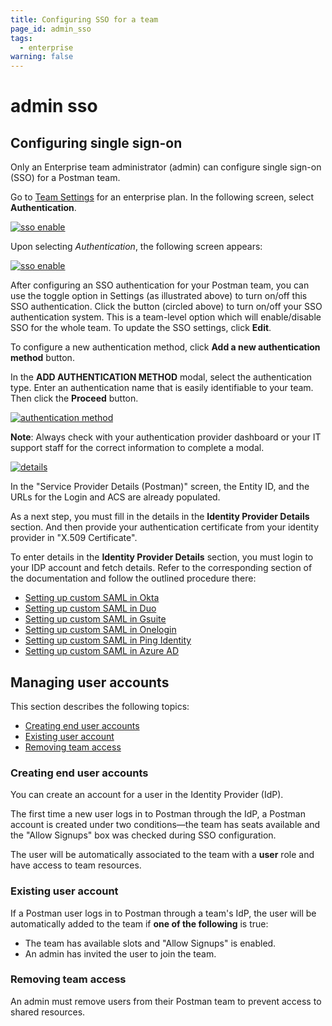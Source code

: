 ```yaml
---
title: Configuring SSO for a team
page_id: admin_sso
tags:
  - enterprise
warning: false
---
```


# admin sso

## Configuring single sign-on

Only an Enterprise team administrator \(admin\) can configure single sign-on \(SSO\) for a Postman team.

Go to [Team Settings](https://app.getpostman.com/dashboard/teams/edit) for an enterprise plan. In the following screen, select **Authentication**.

[![sso enable](https://s3.amazonaws.com/postman-static-getpostman-com/postman-docs/SSO_Auth1.png)](https://s3.amazonaws.com/postman-static-getpostman-com/postman-docs/SSO_AdminEnable1.png)

Upon selecting _Authentication_, the following screen appears:

[![sso enable](https://s3.amazonaws.com/postman-static-getpostman-com/postman-docs/SSO_AdminEnable1.png)](https://s3.amazonaws.com/postman-static-getpostman-com/postman-docs/SSO_AdminEnable1.png)

After configuring an SSO authentication for your Postman team, you can use the toggle option in Settings \(as illustrated above\) to turn on/off this SSO authentication. Click the button \(circled above\) to turn on/off your SSO authentication system. This is a team-level option which will enable/disable SSO for the whole team. To update the SSO settings, click **Edit**.

To configure a new authentication method, click **Add a new authentication method** button.

In the **ADD AUTHENTICATION METHOD** modal, select the authentication type. Enter an authentication name that is easily identifiable to your team. Then click the **Proceed** button.

[![authentication method](https://s3.amazonaws.com/postman-static-getpostman-com/postman-docs/ENT-add-authentication-method-2.png)](https://s3.amazonaws.com/postman-static-getpostman-com/postman-docs/ENT-add-authentication-method-2.png)

**Note**: Always check with your authentication provider dashboard or your IT support staff for the correct information to complete a modal.

[![details](https://s3.amazonaws.com/postman-static-getpostman-com/postman-docs/Okta-IDP-Details1a.png)](https://s3.amazonaws.com/postman-static-getpostman-com/postman-docs/Okta1a-IDP-Details.png)

In the "Service Provider Details \(Postman\)" screen, the Entity ID, and the URLs for the Login and ACS are already populated.

As a next step, you must fill in the details in the **Identity Provider Details** section. And then provide your authentication certificate from your identity provider in "X.509 Certificate".

To enter details in the **Identity Provider Details** section, you must login to your IDP account and fetch details. Refer to the corresponding section of the documentation and follow the outlined procedure there:

* [Setting up custom SAML in Okta](/postman_enterprise/sso/saml_okta.md)
* [Setting up custom SAML in Duo](/postman_enterprise/sso/saml_duo.md)
* [Setting up custom SAML in Gsuite](/postman_enterprise/sso/saml_gsuite.md)
* [Setting up custom SAML in Onelogin](/postman_enterprise/sso/saml_onelogin.md)
* [Setting up custom SAML in Ping Identity](/postman_enterprise/sso/saml_ping.md)
* [Setting up custom SAML in Azure AD](/postman_enterprise/sso/saml_in_azure_ad.md)

## Managing user accounts

This section describes the following topics:

* [Creating end user accounts](admin_sso.md#creating-end-user-accounts)
* [Existing user account](admin_sso.md#existing-user-account)
* [Removing team access](admin_sso.md#removing-team-access)

### **Creating end user accounts**

You can create an account for a user in the Identity Provider \(IdP\).

The first time a new user logs in to Postman through the IdP, a Postman account is created under two conditions—the team has seats available and the "Allow Signups" box was checked during SSO configuration.

The user will be automatically associated to the team with a **user** role and have access to team resources.

### **Existing user account**

If a Postman user logs in to Postman through a team's IdP, the user will be automatically added to the team if **one of the following** is true:

* The team has available slots and "Allow Signups" is enabled.
* An admin has invited the user to join the team.

### **Removing team access**

An admin must remove users from their Postman team to prevent access to shared resources.

